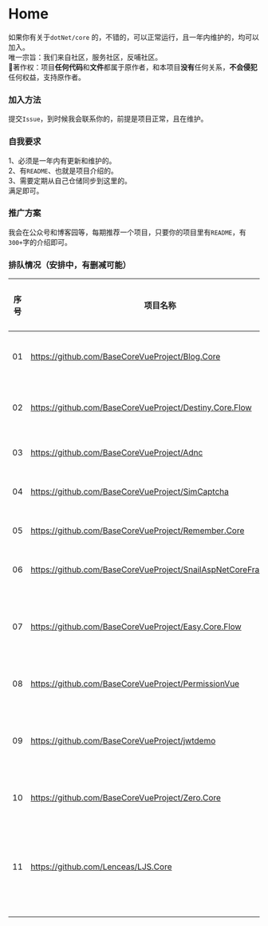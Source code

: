 # Home
如果你有关于`dotNet/core` 的，不错的，可以正常运行，且一年内维护的，均可以加入。  
唯一宗旨：我们来自社区，服务社区，反哺社区。   
🎀著作权：项目**任何代码**和**文件**都属于原作者，和本项目**没有**任何关系，**不会侵犯**任何权益，支持原作者。  


### 加入方法
提交`Issue`，到时候我会联系你的，前提是项目正常，且在维护。  

### 自我要求  
1、必须是一年内有更新和维护的。  
2、有`README`、也就是项目介绍的。  
3、需要定期从自己仓储同步到这里的。  
满足即可。  

### 推广方案
我会在公众号和博客园等，每期推荐一个项目，只要你的项目里有`README`，有`300+`字的介绍即可。 

### 排队情况（安排中，有删减可能）
|序号|项目名称|文章地址|备注|
|-|-|-|-|
|01|https://github.com/BaseCoreVueProject/Blog.Core|[文章地址](https://mp.weixin.qq.com/s/lMlpsZPc-gy-MM8GEI2e5Q)|完成|
|02|https://github.com/BaseCoreVueProject/Destiny.Core.Flow|[文章地址](https://mp.weixin.qq.com/s/RSn9CUKn1P59wNn29Nravw)|完成|
|03|https://github.com/BaseCoreVueProject/Adnc|排队中||
|04|https://github.com/BaseCoreVueProject/SimCaptcha|待发布||
|05|https://github.com/BaseCoreVueProject/Remember.Core|待发布||
|06|https://github.com/BaseCoreVueProject/SnailAspNetCoreFramework|待发布||
|07|https://github.com/BaseCoreVueProject/Easy.Core.Flow|-|文档不太完整|
|08|https://github.com/BaseCoreVueProject/PermissionVue|待发布||
|09|https://github.com/BaseCoreVueProject/jwtdemo|-|需要完善文档|
|10|https://github.com/BaseCoreVueProject/Zero.Core|待发布||
|11|https://github.com/Lenceas/LJS.Core|待发布|希望再美化下文档|

